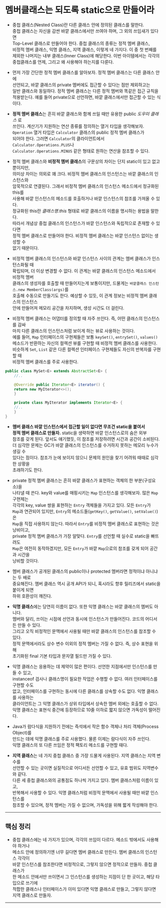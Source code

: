 # 멤버클래스는 되도록 static으로 만들어라

- 중첩 클래스(Nested Class)란 다른 클래스 안에 정의된 클래스를 말한다.  
  중첩 클래스는 자신을 감싼 바깥 클래스에서만 쓰여야 하며, 그 외의 쓰임새가 있다면  
  Top-Level 클래스로 만들어야 한다. 중첩 클래스의 종류는 정적 멤버 클래스,  
  비정적 멤버 클래스, 익명 클래스, 지역 클래스, 이렇게 네 가지다. 이 중 첫 번째를  
  제외한 나머지는 내부 클래스(Inner Class)에 해당한다. 이번 아이템에서는 각각의  
  중첩클래스를 언제, 그리고 왜 사용해야 하는지를 다룬다.

- 먼저 가장 간단한 정적 멤버 클래스를 알아보자. 정적 멤버 클래스는 다른 클래스 안에  
  선언되고, 바깥 클래스의 private 멤버에도 접근할 수 있다는 점만 제외하고는  
  일반 클래스와 동일하다. 정적 멤버 클래스는 다른 정적 멤버와 똑같은 접근 규칙을  
  적용받는다. 예를 들어 private으로 선언하면, 바깥 클래스에서만 접근할 수 있는 식이다.

- **정적 멤버 클래스**는 흔히 바깥 클래스와 함께 쓰일 때만 유용한 public _도우미 클래스_ 로  
  쓰인다. 계산기가 지원하는 연산 종류를 정의하는 열거 타입을 생각해보자.  
  `Operation` 열거 타입은 `Calculator` 클래스의 public 정적 멤버 클래스가  
  되어야 한다. 그러면 `Calculator`의 클라이언트에서 `Calculator.Operations.PLUS`나  
  `Calculator.Operations.MINUS` 같은 형태로 원하는 연산을 참조할 수 있다.

- 정적 멤버 클래스와 **비정적 멤버 클래스**의 구문상의 차이는 단지 static이 있고 없고 뿐이지만,  
  의미상 차이는 의외로 꽤 크다. 비정적 멤버 클래스의 인스턴스는 바깥 클래스의 인스턴스와  
  암묵적으로 연결된다. 그래서 비정적 멤버 클래스의 인스턴스 메소드에서 정규화된 this를  
  사용해 바깥 인스턴스의 메소드를 호출하거나 바깥 인스턴스의 참조를 가져올 수 있다.  
  정규화된 this란 _클래스명.this_ 형태로 바깥 클래스의 이름을 명시하는 용법을 말한다.  
  따라서 개념상 중첩 클래스의 인스턴스가 바깥 인스턴스와 독립적으로 존재할 수 있다면  
  정적 멤버 클래스로 만들어야 한다. 비정적 멤버 클래스는 바깥 인스턴스 없이는 생성할 수  
  없기 때문이다.

- 비정적 멤버 클래스의 인스턴스와 바깥 인스턴스 사이의 관계는 멤버 클래스가 인스턴스화될 때  
  확립되며, 더 이상 변경할 수 없다. 이 관계는 바깥 클래스의 인스턴스 메소드에서 비정적 멤버  
  클래스의 생성자를 호출할 때 만들어지는게 보통이지만, 드물게는 `바깥클래스 인스턴스.new MemberClass(args)`를  
  호출해 수동으로 만들기도 한다. 예상할 수 있듯, 이 관계 정보는 비정적 멤버 클래스의 인스턴스  
  안에 만들어져 메모리 공간을 차지하며, 생성 시간도 더 걸린다.

- 비정적 멤버 클래스는 어댑터를 정의할 때 자주 쓰인다. 즉, 어떤 클래스의 인스턴스를 감싸  
  마치 다른 클래스의 인스턴스처럼 보이게 하는 뷰로 사용하는 것이다.  
  예를 들어, `Map` 인터페이스의 구현체들은 보통 `keySet()`, `entrySet()`, `values()`  
  메소드가 반환하는 자신의 컬렉션 뷰를 구현할 때 비정적 멤버 클래스를 사용한다.  
  비슷하게 `Set`, `List` 같은 다른 컬렉션 인터페이스 구현체들도 자신의 반복자를 구현할 때  
  비정적 멤버 클래스를 주로 사용한다.

```java
public class MySet<E> extends AbstractSet<E> {
    //..

    @Override public Iterator<E> iterator() {
	return new MyIterator<>();
    }

    private class MyIterator implements Iterator<E> {
	//..
    }
}
```

- **멤버 클래스 바깥 인스턴스에서 접근할 일이 없다면 무조건 static을 붙여서**  
  **정적 멤버 클래스로 만들자.** static을 생략하면 바깥 인스턴스로의 숨은 외부  
  참조를 갖게 된다. 앞서도 얘기했듯, 이 참조를 저장하려면 시간과 공간이 소비된다.  
  더 심각한 문제는 GC가 바깥 클래스의 인스턴스를 수거하지 못하는 메모리 누수가 생길 수  
  있다는 점이다. 참조가 눈에 보이지 않으니 문제의 원인을 찾기 어려워 때때로 심각한 상황을  
  초래하기도 한다.

- private 정적 멤버 클래스는 흔히 바깥 클래스가 표현하는 객체의 한 부분(구성요소)을  
  나타낼 때 쓴다. key와 value를 매핑시키는 `Map` 인스턴스를 생각해보자. 많은 `Map` 구현체는  
  각각의 key, value 쌍을 표현하는 `Entry` 객체들을 가지고 있다. 모든 `Entry`가  
  `Map`과 연관되어 있지만, `Entry`의 메소드들(`getKey()`, `getValue()`, `setValue()`)은  
  `Map`을 직접 사용하지 않는다. 따라서 `Entry`를 비정적 멤버 클래스로 표현하는 것은 낭비이고,  
  private 정적 멤버 클래스가 가장 알맞다. `Entry`를 선언할 때 실수로 static을 빠뜨려도  
  `Map`은 여전히 동작하겠지만, 모든 `Entry`가 바깥 `Map`으로의 참조를 갖게 되어 공간과 시간을  
  낭비할 것이다.

- 멤버 클래스가 공개된 클래스의 public이나 protected 멤버라면 정적이냐 아니냐는 두 배로  
  중요해진다. 멤버 클래스 역시 공개 API가 되니, 혹시라도 향후 릴리즈에서 static을 붙이게 되면  
  하위 호환성이 깨진다.

- **익명 클래스**에는 당연히 이름이 없다. 또한 익명 클래스는 바깥 클래스의 멤버도 아니다.  
  멤버와 달리, 쓰이는 시점에 선언과 동시에 인스턴스가 만들어진다. 코드의 어디서든 만들 수 있다.  
  그리고 오직 비정적인 문맥에서 사용될 때만 바깥 클래스의 인스턴스를 참조할 수 있다.  
  정적 문맥에서라도 상수 변수 이외의 정적 멤버는 가질 수 없다. 즉, 상수 표현을 위해  
  초기화된 final 기본 타입과 문자열 필드만 가질 수 있다.

- 익명 클래스는 응용하는 데 제약이 많은 편이다. 선언한 지점에서만 인스턴스를 만들 수 있고,  
  instanceof 검사나 클래스명이 필요한 작업은 수행할 수 없다. 여러 인터페이스를 구현할 수도  
  없고, 인터페이스를 구현하는 동시에 다른 클래스를 상속할 수도 없다. 익명 클래스를 사용하는  
  클라이언트는 그 익명 클래스가 상위 타입에서 상속한 멤버 외에는 호출할 수 없다.  
  익명 클래스는 표현식 중간에 등장하므로 10줄 이하로 짧지 않으면 가독성이 떨어진다.

- Java가 람다식을 지원하기 전에는 즉석에서 작은 함수 객체나 처리 객체(Process Object)를  
  만드는 데에 익명 클래스를 주로 사용했다. 물론 이제는 람다식이 자주 쓰인다.  
  익명 클래스의 또 다른 쓰임은 정적 팩토리 메소드를 구현할 때다.

- **지역 클래스**는 네 가지 중첩 클래스 중 가장 드물게 사용된다. 지역 클래스는 지역 변수를  
  선언할 수 있는 곳이면 실질적으로 어디서든 선언할 수 있고, 유효 범위도 지역변수와 같다.  
  다른 세 중첩 클래스와의 공통점도 하나씩 가지고 있다. 멤버 클래스처럼 이름이 있고,  
  반복해서 사용할 수 있다. 익명 클래스처럼 비정적 문맥에서 사용될 때만 바깥 인스턴스를  
  참조할 수 있으며, 정적 멤버는 가질 수 없으며, 가독성을 위해 짧게 작성해야 한다.

<hr/>

## 핵심 정리

- 중첩 클래스에는 네 가지가 있으며, 각각의 쓰임이 다르다. 메소드 밖에서도 사용해야 하거나  
  메소드 안에 정의하기엔 너무 길다면 멤버 클래스로 만든다. 멤버 클래스의 인스턴스 각각이  
  바깥 인스턴스를 참조한다면 비정적으로, 그렇지 않으면 정적으로 만들자. 중첩 클래스가  
  한 메소드 안에서만 쓰이면서 그 인스턴스를 생성하는 지점이 단 한 곳이고, 해당 타입으로 쓰기에  
  적합한 클래스나 인터페이스가 이미 있다면 익명 클래스로 만들고, 그렇지 않다면 지역 클래스로 만들자.

<hr/>
